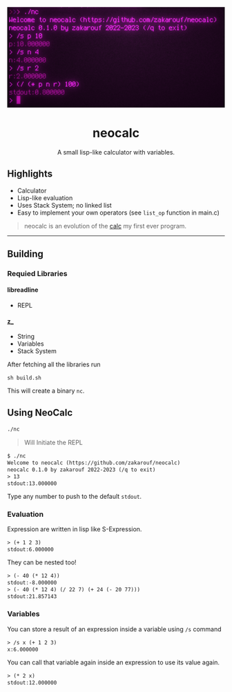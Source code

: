 <div align="center">
  <img src="docs/neocalc.png" width="600"/>
  <h1>neocalc</h1>

  A small lisp-like calculator with variables.
</div>

## Highlights

- Calculator
- Lisp-like evaluation
- Uses Stack System; no linked list
- Easy to implement your own operators (see `list_op` function in main.c)

> neocalc is an evolution of the [calc](https://github.com/zakarouf/simple_calc) my first ever program.

---

## Building

### Requied Libraries

#### libreadline
- REPL

#### [z_](https://github.com/zakarouf/z_)
  - String
  - Variables
  - Stack System

After fetching all the libraries run
```
sh build.sh
```

This will create a binary `nc`.

## Using NeoCalc

```sh
./nc
```
> Will Initiate the REPL

```racket
$ ./nc
Welcome to neocalc (https://github.com/zakarouf/neocalc)
neocalc 0.1.0 by zakarouf 2022-2023 (/q to exit)
> 13
stdout:13.000000
```
Type any number to push to the default `stdout`.

### Evaluation

Expression are written in lisp like S-Expression.
```racket
> (+ 1 2 3)
stdout:6.000000
```

They can be nested too!
```racket
> (- 40 (* 12 4))
stdout:-8.000000
> (- 40 (* 12 4) (/ 22 7) (+ 24 (- 20 77)))
stdout:21.857143
```

### Variables

You can store a result of an expression inside a variable using `/s` command
```racket
> /s x (+ 1 2 3)
x:6.000000
```

You can call that variable again inside an expression to use its value again.
```racket
> (* 2 x)
stdout:12.000000
```

